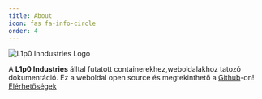 ```yaml
---
title: About
icon: fas fa-info-circle
order: 4
---
```


![L1p0 Inndustries Logo](https://i.imgur.com/JeX5nMc.png)

A **L1p0 Industries** álltal futatott containerekhez,weboldalakhoz tatozó dokumentáció.
Ez a weboldal open source és megtekinthető a [Github](https://github.com/L1p0-M/L1p0-M.github.io)-on!
[Elérhetőségek](https://contact.l1p0-industries.hu)

